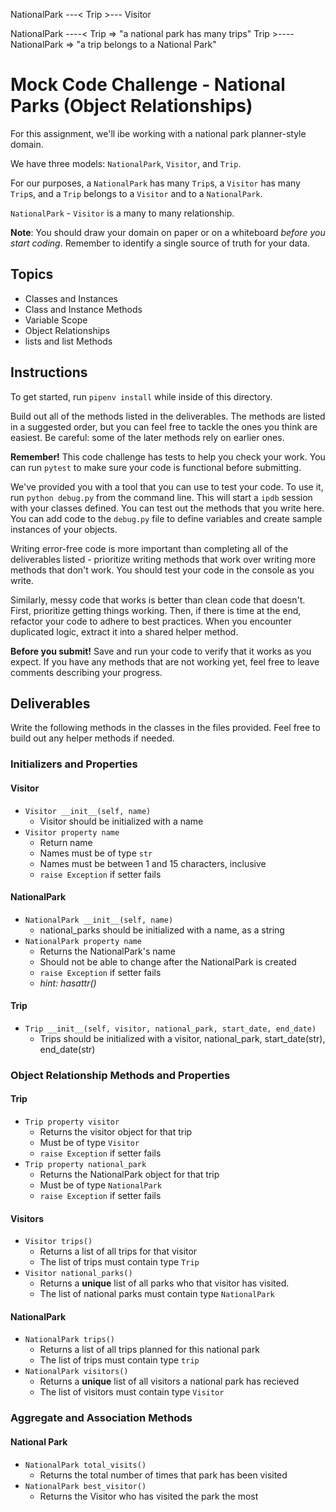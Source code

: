 


  NationalPark ---< Trip >--- Visitor


  NationalPark ----< Trip => "a national park has many trips" 
  Trip >---- NationalPark => "a trip belongs to a National Park"




# Mock Code Challenge - National Parks (Object Relationships)

For this assignment, we'll ibe working with a national park planner-style domain.

We have three models: `NationalPark`, `Visitor`, and `Trip`.

For our purposes, a `NationalPark` has many `Trip`s, a `Visitor` has many
`Trip`s, and a `Trip` belongs to a `Visitor` and to a `NationalPark`.

`NationalPark` - `Visitor` is a many to many relationship.

**Note**: You should draw your domain on paper or on a whiteboard _before you
start coding_. Remember to identify a single source of truth for your data.

## Topics

- Classes and Instances
- Class and Instance Methods
- Variable Scope
- Object Relationships
- lists and list Methods

## Instructions

To get started, run `pipenv install` while inside of this directory.

Build out all of the methods listed in the deliverables. The methods are listed
in a suggested order, but you can feel free to tackle the ones you think are
easiest. Be careful: some of the later methods rely on earlier ones.

**Remember!** This code challenge has tests to help you check your work. You
can run `pytest` to make sure your code is functional before submitting.

We've provided you with a tool that you can use to test your code. To use it,
run `python debug.py` from the command line. This will start a `ipdb` session
with your classes defined. You can test out the methods that you write here. You
can add code to the `debug.py` file to define variables and create sample
instances of your objects.

Writing error-free code is more important than completing all of the
deliverables listed - prioritize writing methods that work over writing more
methods that don't work. You should test your code in the console as you write.

Similarly, messy code that works is better than clean code that doesn't. First,
prioritize getting things working. Then, if there is time at the end, refactor
your code to adhere to best practices. When you encounter duplicated logic,
extract it into a shared helper method.

**Before you submit!** Save and run your code to verify that it works as you
expect. If you have any methods that are not working yet, feel free to leave
comments describing your progress.

## Deliverables

Write the following methods in the classes in the files provided. Feel free to
build out any helper methods if needed.

### Initializers and Properties

#### Visitor

- `Visitor __init__(self, name)`
  - Visitor should be initialized with a name
- `Visitor property name`
  - Return name
  - Names must be of type `str`
  - Names must be between 1 and 15 characters, inclusive
  - `raise Exception` if setter fails

#### NationalPark

- `NationalPark __init__(self, name)`
  - national_parks should be initialized with a name, as a string
- `NationalPark property name`
  - Returns the NationalPark's name
  - Should not be able to change after the NationalPark is created
  - `raise Exception` if setter fails
  - _hint: hasattr()_

#### Trip

- `Trip __init__(self, visitor, national_park, start_date, end_date)`
  - Trips should be initialized with a visitor, national_park, start_date(str), end_date(str)

### Object Relationship Methods and Properties

#### Trip

- `Trip property visitor`
  - Returns the visitor object for that trip
  - Must be of type `Visitor`
  - `raise Exception` if setter fails
- `Trip property national_park`
  - Returns the NationalPark object for that trip
  - Must be of type `NationalPark`
  - `raise Exception` if setter fails

#### Visitors

- `Visitor trips()`
  - Returns a list of all trips for that visitor
  - The list of trips must contain type `Trip`
- `Visitor national_parks()`
  - Returns a **unique** list of all parks who that visitor has visited.
  - The list of national parks must contain type `NationalPark` 

#### NationalPark

- `NationalPark trips()`
  - Returns a list of all trips planned for this national park
  - The list of trips must contain type `trip`
- `NationalPark visitors()`
  - Returns a **unique** list of all visitors a national park has recieved
  - The list of visitors must contain type `Visitor`

### Aggregate and Association Methods

#### National Park

- `NationalPark total_visits()`
  - Returns the total number of times that park has been visited
- `NationalPark best_visitor()`
  - Returns the Visitor who has visited the park the most
